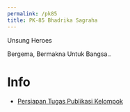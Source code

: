 ```yaml
---
permalink: /pk85
title: PK-85 Bhadrika Sagraha
---
```


Unsung Heroes

Bergema, Bermakna Untuk Bangsa..

Info
====

* [Persiapan Tugas Publikasi Kelompok](pk85/pubkelompok)
